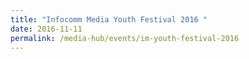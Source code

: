 ```yaml
---
title: "Infocomm Media Youth Festival 2016 "
date: 2016-11-11
permalink: /media-hub/events/im-youth-festival-2016
---
```

